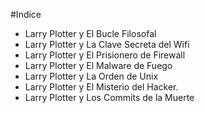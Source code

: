 #Indice

* Larry Plotter y El Bucle Filosofal
* Larry Plotter y La Clave Secreta del Wifi
* Larry Plotter y El Prisionero de Firewall
* Larry Plotter y El Malware de Fuego
* Larry Plotter y La Orden de Unix
* Larry Plotter y El Misterio del Hacker.
* Larry Plotter y Los Commits de la Muerte
